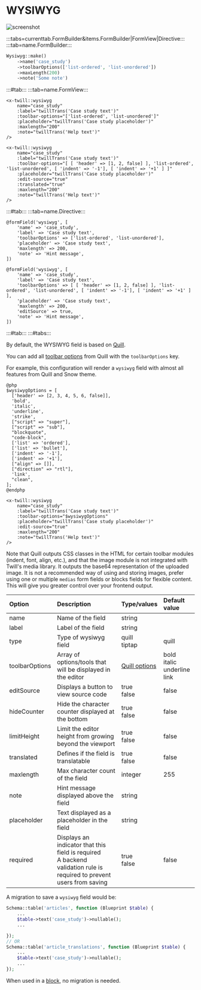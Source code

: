 # WYSIWYG

![screenshot](/assets/wysiwyg.png)

:::tabs=currenttab.FormBuilder&items.FormBuilder|FormView|Directive:::
:::tab=name.FormBuilder:::

```php
Wysiwyg::make()
    ->name('case_study')
    ->toolbarOptions(['list-ordered', 'list-unordered'])
    ->maxLength(200)
    ->note('Some note')
```

:::#tab:::
:::tab=name.FormView:::

```blade
<x-twill::wysiwyg 
    name="case_study" 
    :label="twillTrans('Case study text')"
    :toolbar-options="['list-ordered', 'list-unordered']" 
    :placeholder="twillTrans('Case study placeholder')"
    :maxlength="200" 
    :note="twillTrans('Help text')"
/>

<x-twill::wysiwyg 
    name="case_study" 
    :label="twillTrans('Case study text')"
    :toolbar-options="[ [ 'header' => [1, 2, false] ], 'list-ordered', 'list-unordered', [ 'indent' => '-1'], [ 'indent' => '+1' ] ]" 
    :placeholder="twillTrans('Case study placeholder')"
    :edit-source="true"
    :translated="true"
    :maxlength="200" 
    :note="twillTrans('Help text')"
/>
```

:::#tab:::
:::tab=name.Directive:::

```blade
@formField('wysiwyg', [
    'name' => 'case_study',
    'label' => 'Case study text',
    'toolbarOptions' => ['list-ordered', 'list-unordered'],
    'placeholder' => 'Case study text',
    'maxlength' => 200,
    'note' => 'Hint message',
])

@formField('wysiwyg', [
    'name' => 'case_study',
    'label' => 'Case study text',
    'toolbarOptions' => [ [ 'header' => [1, 2, false] ], 'list-ordered', 'list-unordered', [ 'indent' => '-1'], [ 'indent' => '+1' ] ],
    'placeholder' => 'Case study text',
    'maxlength' => 200,
    'editSource' => true,
    'note' => 'Hint message',
])
```

:::#tab:::
:::#tabs:::

By default, the WYSIWYG field is based on [Quill](https://quilljs.com/).

You can add all [toolbar options](https://quilljs.com/docs/modules/toolbar/) from Quill with the `toolbarOptions` key.

For example, this configuration will render a `wysiwyg` field with almost all features from Quill and Snow theme.

```blade
@php
$wysiwygOptions = [
  ['header' => [2, 3, 4, 5, 6, false]],
  'bold',
  'italic',
  'underline',
  'strike',
  ["script" => "super"],
  ["script" => "sub"],
  "blockquote",
  "code-block",
  ['list' => 'ordered'],
  ['list' => 'bullet'],
  ['indent' => '-1'],
  ['indent' => '+1'],
  ["align" => []],
  ["direction" => "rtl"],
  'link',
  "clean",
];
@endphp

<x-twill::wysiwyg 
    name="case_study" 
    :label="twillTrans('Case study text')"
    :toolbar-options="$wysiwygOptions"
    :placeholder="twillTrans('Case study placeholder')"
    :edit-source="true"
    :maxlength="200" 
    :note="twillTrans('Help text')"
/>
```

Note that Quill outputs CSS classes in the HTML for certain toolbar modules (indent, font, align, etc.), and that the
image module is not integrated with Twill's media library. It outputs the base64 representation of the uploaded image.
It is not a recommended way of using and storing images, prefer using one or multiple `medias` form fields or blocks
fields for flexible content. This will give you greater control over your frontend output.

| Option         | Description                                                                                                              | Type/values                                                | Default value                           |
|:---------------|:-------------------------------------------------------------------------------------------------------------------------|:-----------------------------------------------------------|:----------------------------------------|
| name           | Name of the field                                                                                                        | string                                                     |                                         |
| label          | Label of the field                                                                                                       | string                                                     |                                         |
| type           | Type of wysiwyg field                                                                                                    | quill<br/>tiptap                                           | quill                                   |
| toolbarOptions | Array of options/tools that will be displayed in the editor                                                              | [Quill options](https://quilljs.com/docs/modules/toolbar/) | bold<br/>italic<br />underline<br/>link |
| editSource     | Displays a button to view source code                                                                                    | true<br />false                                            | false                                   |
| hideCounter    | Hide the character counter displayed at the bottom                                                                       | true<br />false                                            | false                                   |
| limitHeight    | Limit the editor height from growing beyond the viewport                                                                 | true<br />false                                            | false                                   |
| translated     | Defines if the field is translatable                                                                                     | true<br/>false                                             | false                                   |
| maxlength      | Max character count of the field                                                                                         | integer                                                    | 255                                     |
| note           | Hint message displayed above the field                                                                                   | string                                                     |                                         |
| placeholder    | Text displayed as a placeholder in the field                                                                             | string                                                     |                                         |
| required       | Displays an indicator that this field is required<br/>A backend validation rule is required to prevent users from saving | true<br/>false                                             | false                                   |

A migration to save a `wysiwyg` field would be:

```php
Schema::table('articles', function (Blueprint $table) {
    ...
    $table->text('case_study')->nullable();
    ...

});
// OR
Schema::table('article_translations', function (Blueprint $table) {
    ...
    $table->text('case_study')->nullable();
    ...
});
```

When used in a [block](/block-editor/creating-a-block-editor.html), no migration is needed.
